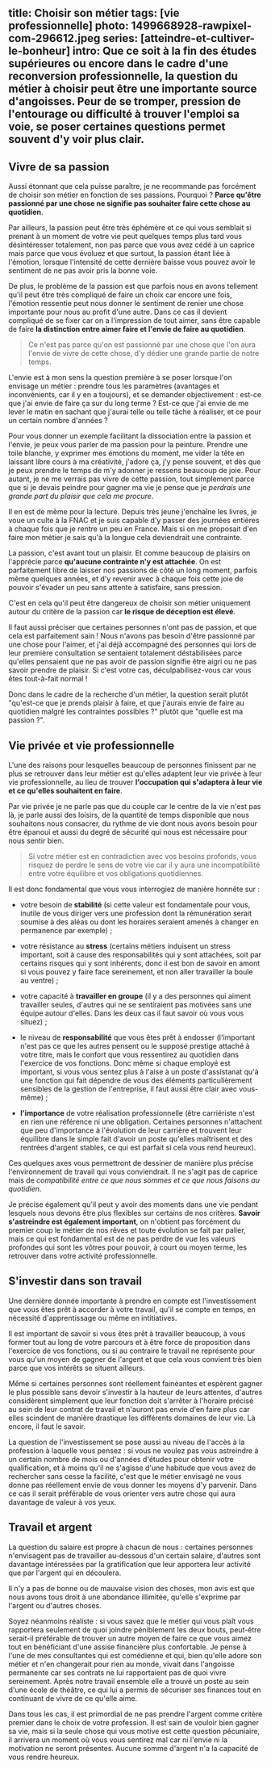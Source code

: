 title: Choisir son métier
tags: [vie professionnelle]
photo: 1499668928-rawpixel-com-296612.jpeg
series: [atteindre-et-cultiver-le-bonheur]
intro: Que ce soit à la fin des études supérieures ou encore dans le cadre d'une reconversion professionnelle, la question du métier à choisir peut être une importante source d'angoisses. Peur de se tromper, pression de l'entourage ou difficulté à trouver l'emploi sa voie, se poser certaines questions permet souvent d'y voir plus clair.
---
## Vivre de sa passion ##

Aussi étonnant que cela puisse paraître, je ne recommande pas forcément de choisir son métier en fonction de ses passions. Pourquoi ? **Parce qu'être passionné par une chose ne signifie pas souhaiter faire cette chose au quotidien**.

Par ailleurs, la passion peut être très éphémère et ce qui vous semblait si prenant à un moment de votre vie peut quelques temps plus tard vous désintéresser totalement, non pas parce que vous avez cédé à un caprice mais parce que vous évoluez et que surtout, la passion étant liée à l'émotion, lorsque l'intensité de cette dernière baisse vous pouvez avoir le sentiment de ne pas avoir pris la bonne voie.

De plus, le problème de la passion est que parfois nous en avons tellement qu'il peut être très compliqué de faire un choix car encore une fois, l'émotion ressentie peut nous donner le sentiment de renier une chose importante pour nous au profit d'une autre. Dans ce cas il devient compliqué de se fixer car on a l'impression de tout aimer, sans être capable de faire **la distinction entre aimer faire et l'envie de faire au quotidien**.

> Ce n'est pas parce qu'on est passionné par une chose que l'on aura l'envie de vivre de cette chose, d'y dédier une grande partie de notre temps.

L'envie est à mon sens la question première à se poser lorsque l'on envisage un métier : prendre tous les paramètres (avantages et inconvénients, car il y en a toujours), et se demander objectivement : est-ce que j'ai envie de faire ça sur du long terme ? Est-ce que j'ai envie de me lever le matin en sachant que j'aurai telle ou telle tâche à réaliser, et ce pour un certain nombre d'années ?

Pour vous donner un exemple facilitant la dissociation entre la passion et l'envie, je peux vous parler de ma passion pour la peinture. Prendre une toile blanche, y exprimer mes émotions du moment, me vider la tête en laissant libre cours à ma créativité, j'adore ça, j'y pense souvent, et dès que je peux prendre le temps de m'y adonner je ressens beaucoup de joie. Pour autant, je ne me verrais pas vivre de cette passion, tout simplement parce que si je devais peindre pour gagner ma vie je pense que je *perdrais une grande part du plaisir que cela me procure*. 

Il en est de même pour la lecture. Depuis très jeune j'enchaîne les livres, je voue un culte à la FNAC et je suis capable d'y passer des journées entières à chaque fois que je rentre un peu en France. Mais si on me proposait d'en faire mon métier je sais qu'à la longue cela deviendrait une contrainte.

La passion, c'est avant tout un plaisir. Et comme beaucoup de plaisirs on l'apprécie parce **qu'aucune contrainte n'y est attachée**. On est parfaitement libre de laisser nos passions de côté un long moment, parfois même quelques années, et d'y revenir avec à chaque fois cette joie de pouvoir s'évader un peu sans attente à satisfaire, sans pression.

C'est en cela qu'il peut être dangereux de choisir son métier uniquement autour du critère de la passion car **le risque de déception est élevé**.

Il faut aussi préciser que certaines personnes n'ont pas de passion, et que cela est parfaitement sain ! Nous n'avons pas besoin d'être passionné par une chose pour l'aimer, et j'ai déjà accompagné des personnes qui lors de leur première consultation se sentaient totalement déstabilisées parce qu'elles pensaient que ne pas avoir de passion signifie être aigri ou ne pas savoir prendre de plaisir. Si c'est votre cas, déculpabilisez-vous car vous êtes tout-à-fait normal !

Donc dans le cadre de la recherche d'un métier, la question serait plutôt "qu'est-ce que je prends plaisir à faire, et que j'aurais envie de faire au quotidien malgré les contraintes possibles ?" plutôt que "quelle est ma passion ?".

## Vie privée et vie professionnelle ##

L'une des raisons pour lesquelles beaucoup de personnes finissent par ne plus se retrouver dans leur métier est qu'elles adaptent leur vie privée à leur vie professionnelle, au lieu de trouver **l'occupation qui s'adaptera à leur vie et ce qu'elles souhaitent en faire**.

Par vie privée je ne parle pas que du couple car le centre de la vie n'est pas là, je parle aussi des loisirs, de la quantité de temps disponible que nous souhaitons nous consacrer, du rythme de vie dont nous avons besoin pour être épanoui et aussi du degré de sécurité qui nous est nécessaire pour nous sentir bien.

> Si votre métier est en contradiction avec vos besoins profonds, vous risquez de perdre le sens de votre vie car il y aura une incompatibilité entre votre équilibre et vos obligations quotidiennes.

Il est donc fondamental que vous vous interrogiez de manière honnête sur :

- votre besoin de **stabilité** (si cette valeur est fondamentale pour vous, inutile de vous diriger vers une profession dont la rémunération serait soumise à des aléas ou dont les horaires seraient amenés à changer en permanence par exemple) ;

- votre résistance au **stress** (certains métiers induisent un stress important, soit à cause des responsabilités qui y sont attachées, soit par certains risques qui y sont inhérents, donc il est bon de savoir en amont si vous pouvez y faire face sereinement, et non aller travailler la boule au ventre) ;

- votre capacité à **travailler en groupe** (il y a des personnes qui aiment travailler seules, d'autres qui ne se sentiraient pas motivées sans une équipe autour d'elles. Dans les deux cas il faut savoir où vous vous situez) ;

- le niveau de **responsabilité** que vous êtes prêt à endosser (l'important n'est pas ce que les autres pensent ou le supposé prestige attaché à votre titre, mais le confort que vous ressentirez au quotidien dans l'exercice de vos fonctions. Donc même si chaque employé est important, si vous vous sentez plus à l'aise à un poste d'assistanat qu'à une fonction qui fait dépendre de vous des éléments particulièrement sensibles de la gestion de l'entreprise, il faut aussi être clair avec vous-même) ;

- **l'importance** de votre réalisation professionnelle (être carriériste n'est en rien une référence ni une obligation. Certaines personnes n'attachent que peu d'importance à l'évolution de leur carrière et trouvent leur équilibre dans le simple fait d'avoir un poste qu'elles maîtrisent et des rentrées d'argent stables, ce qui est parfait si cela vous rend heureux).

Ces quelques axes vous permettront de dessiner de manière plus précise l'environnement de travail qui vous conviendrait. Il ne s'agit pas de caprice mais de *compatibilité entre ce que nous sommes et ce que nous faisons au quotidien*.

Je précise également qu'il peut y avoir des moments dans une vie pendant lesquels nous devons être plus flexibles sur certains de nos critères. **Savoir s'astreindre est également important**, on n'obtient pas forcément du premier coup le métier de nos rêves et toute évolution se fait par palier, mais ce qui est fondamental est de ne pas perdre de vue les valeurs profondes qui sont les vôtres pour pouvoir, à court ou moyen terme, les retrouver dans votre activité professionnelle.

## S'investir dans son travail ##

Une dernière donnée importante à prendre en compte est l'investissement que vous êtes prêt à accorder à votre travail, qu'il se compte en temps, en nécessité d'apprentissage ou même en intitiatives.

Il est important de savoir si vous êtes prêt à travailler beaucoup, à vous former tout au long de votre parcours et à être force de proposition dans l'exercice de vos fonctions, ou si au contraire le travail ne représente pour vous qu'un moyen de gagner de l'argent et que cela vous convient très bien parce que vos intérêts se situent ailleurs.

Même si certaines personnes sont réellement fainéantes et espèrent gagner le plus possible sans devoir s'investir à la hauteur de leurs attentes, d'autres considèrent simplement que leur fonction doit s'arrêter à l'horaire précisé au sein de leur contrat de travail et n'auront pas envie d'en faire plus car elles scindent de manière drastique les différents domaines de leur vie. Là encore, il faut le savoir.

La question de l'investissement se pose aussi au niveau de l'accès à la profession à laquelle vous pensez : si vous ne voulez pas vous astreindre à un certain nombre de mois ou d'années d'études pour obtenir votre qualification, et à moins qu'il ne s'agisse d'une habitude que vous avez de rechercher sans cesse la facilité, c'est que le métier envisagé ne vous donne pas réellement envie de vous donner les moyens d'y parvenir. Dans ce cas il serait préférable de vous orienter vers autre chose qui aura davantage de valeur à vos yeux.

## Travail et argent ##

La question du salaire est propre à chacun de nous : certaines personnes n'envisagent pas de travailler au-dessous d'un certain salaire, d'autres sont davantage intéressées par la gratification que leur apportera leur activité que par l'argent qui en découlera.

Il n'y a pas de bonne ou de mauvaise vision des choses, mon avis est que nous avons tous droit à une abondance illimitée, qu'elle s'exprime par l'argent ou d'autres choses. 

Soyez néanmoins réaliste : si vous savez que le métier qui vous plaît vous rapportera seulement de quoi joindre péniblement les deux bouts, peut-être serait-il préférable de trouver un autre moyen de faire ce que vous aimez tout en bénéficiant d'une assise financière plus confortable.
Je pense à l'une de mes consultantes qui est comédienne et qui, bien qu'elle adore son métier et n'en changerait pour rien au monde, vivait dans l'angoisse permanente car ses contrats ne lui rapportaient pas de quoi vivre sereinement. Après notre travail ensemble elle a trouvé un poste au sein d'une école de théâtre, ce qui lui a permis de sécuriser ses finances tout en continuant de vivre de ce qu'elle aime. 

Dans tous les cas, il est primordial de ne pas prendre l'argent comme critère premier dans le choix de votre profession. Il est sain de vouloir bien gagner sa vie, mais si la seule chose qui vous motive est cette question pécuniaire, il arrivera un moment où vous vous sentirez mal car ni l'envie ni la motivation ne seront présentes. Aucune somme d'argent n'a la capacité de vous rendre heureux.


